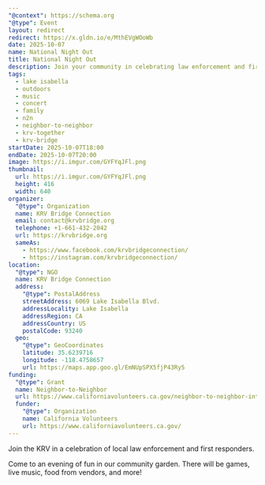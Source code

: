 ```yaml
---
"@context": https://schema.org
"@type": Event
layout: redirect
redirect: https://x.gldn.io/e/MthEVgWOoWb
date: 2025-10-07
name: National Night Out
title: National Night Out
description: Join your community in celebrating law enforcement and first responders. Featuring Live Music by Rock Slide.
tags:
  - lake isabella
  - outdoors
  - music
  - concert
  - family
  - n2n
  - neighbor-to-neighbor
  - krv-together
  - krv-bridge
startDate: 2025-10-07T18:00
endDate: 2025-10-07T20:00
image: https://i.imgur.com/GYFYqJFl.png
thumbnail:
  url: https://i.imgur.com/GYFYqJFl.png
  height: 416
  width: 640
organizer:
  "@type": Organization
  name: KRV Bridge Connection
  email: contact@krvbridge.org
  telephone: +1-661-432-2042
  url: https://krvbridge.org
  sameAs:
    - https://www.facebook.com/krvbridgeconnection/
    - https://instagram.com/krvbridgeconnection/
location:
  "@type": NGO
  name: KRV Bridge Connection
  address:
    "@type": PostalAddress
    streetAddress: 6069 Lake Isabella Blvd.
    addressLocality: Lake Isabella
    addressRegion: CA
    addressCountry: US
    postalCode: 93240
  geo:
    "@type": GeoCoordinates
    latitude: 35.6239716
    longitude: -118.4758657
    url: https://maps.app.goo.gl/EmNUpSPX5fjP43Ry5
funding:
  "@type": Grant
  name: Neighbor-to-Neighbor
  url: https://www.californiavolunteers.ca.gov/neighbor-to-neighbor-interest/
  funder:
    "@type": Organization
    name: California Volunteers
    url: https://www.californiavolunteers.ca.gov/
---
```

Join the KRV in a celebration of local law enforcement and first responders.

Come to an evening of fun in our community garden. There will be games, live music, food from vendors, and more!
